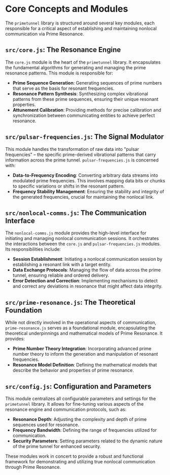 # Core Concepts and Modules

The `primetunnel` library is structured around several key modules, each responsible for a critical aspect of establishing and maintaining nonlocal communication via Prime Resonance.

## `src/core.js`: The Resonance Engine

The `core.js` module is the heart of the `primetunnel` library. It encapsulates the fundamental algorithms for generating and managing the prime resonance patterns. This module is responsible for:

*   **Prime Sequence Generation**: Generating sequences of prime numbers that serve as the basis for resonant frequencies.
*   **Resonance Pattern Synthesis**: Synthesizing complex vibrational patterns from these prime sequences, ensuring their unique resonant properties.
*   **Attunement Calibration**: Providing methods for precise calibration and synchronization between communicating entities to achieve perfect resonance.

## `src/pulsar-frequencies.js`: The Signal Modulator

This module handles the transformation of raw data into "pulsar frequencies" – the specific prime-derived vibrational patterns that carry information across the prime tunnel. `pulsar-frequencies.js` is concerned with:

*   **Data-to-Frequency Encoding**: Converting arbitrary data streams into modulated prime frequencies. This involves mapping data bits or chunks to specific variations or shifts in the resonant pattern.
*   **Frequency Stability Management**: Ensuring the stability and integrity of the generated frequencies, crucial for maintaining the nonlocal link.

## `src/nonlocal-comms.js`: The Communication Interface

The `nonlocal-comms.js` module provides the high-level interface for initiating and managing nonlocal communication sessions. It orchestrates the interactions between the `core.js` and `pulsar-frequencies.js` modules. Its responsibilities include:

*   **Session Establishment**: Initiating a nonlocal communication session by establishing a resonant link with a target entity.
*   **Data Exchange Protocols**: Managing the flow of data across the prime tunnel, ensuring reliable and ordered delivery.
*   **Error Detection and Correction**: Implementing mechanisms to detect and correct any deviations in resonance that might affect data integrity.

## `src/prime-resonance.js`: The Theoretical Foundation

While not directly involved in the operational aspects of communication, `prime-resonance.js` serves as a foundational module, encapsulating the theoretical underpinnings and mathematical models of Prime Resonance. It provides:

*   **Prime Number Theory Integration**: Incorporating advanced prime number theory to inform the generation and manipulation of resonant frequencies.
*   **Resonance Model Definition**: Defining the mathematical models that describe the behavior and properties of prime resonance.

## `src/config.js`: Configuration and Parameters

This module centralizes all configurable parameters and settings for the `primetunnel` library. It allows for fine-tuning various aspects of the resonance engine and communication protocols, such as:

*   **Resonance Depth**: Adjusting the complexity and depth of prime sequences used for resonance.
*   **Frequency Bandwidth**: Defining the range of frequencies utilized for communication.
*   **Security Parameters**: Setting parameters related to the dynamic nature of the prime tunnel for enhanced security.

These modules work in concert to provide a robust and functional framework for demonstrating and utilizing true nonlocal communication through Prime Resonance.